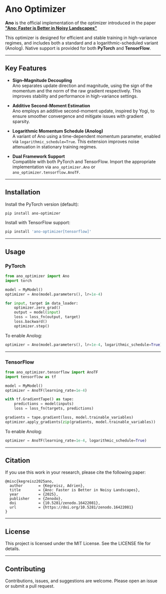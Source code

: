 # Ano Optimizer

**Ano** is the official implementation of the optimizer introduced in the paper  
**["Ano: Faster is Better in Noisy Landscapes"](https://doi.org/10.5281/zenodo.16422081)**

This optimizer is designed for efficient and stable training in high-variance regimes, and includes both a standard and a logarithmic-scheduled variant (Anolog). Native support is provided for both **PyTorch** and **TensorFlow**.

---

## Key Features

- **Sign–Magnitude Decoupling**  
  Ano separates update direction and magnitude, using the sign of the momentum and the norm of the raw gradient respectively. This improves stability and performance in high-variance settings.

- **Additive Second-Moment Estimation**  
  Ano employs an additive second-moment update, inspired by Yogi, to ensure smoother convergence and mitigate issues with gradient sparsity.

- **Logarithmic Momentum Schedule (Anolog)**  
  A variant of Ano using a time-dependent momentum parameter, enabled via `logarithmic_schedule=True`. This extension improves noise attenuation in stationary training regimes.

- **Dual Framework Support**  
  Compatible with both PyTorch and TensorFlow. Import the appropriate implementation via `ano_optimizer.Ano` or `ano_optimizer.tensorflow.AnoTF`.

---

## Installation

Install the PyTorch version (default):

```bash
pip install ano-optimizer
```

Install with TensorFlow support:

```bash
pip install 'ano-optimizer[tensorflow]'
```

---

## Usage

### PyTorch

```python
from ano_optimizer import Ano  
import torch

model = MyModel()  
optimizer = Ano(model.parameters(), lr=1e-4)

for input, target in data_loader:  
    optimizer.zero_grad()  
    output = model(input)  
    loss = loss_fn(output, target)  
    loss.backward()  
    optimizer.step()
```

To enable Anolog:

```python
optimizer = Ano(model.parameters(), lr=1e-4, logarithmic_schedule=True)
```

---

### TensorFlow

```python
from ano_optimizer.tensorflow import AnoTF  
import tensorflow as tf

model = MyModel()  
optimizer = AnoTF(learning_rate=1e-4)

with tf.GradientTape() as tape:  
    predictions = model(inputs)  
    loss = loss_fn(targets, predictions)

gradients = tape.gradient(loss, model.trainable_variables)  
optimizer.apply_gradients(zip(gradients, model.trainable_variables))
```

To enable Anolog:

```python
optimizer = AnoTF(learning_rate=1e-4, logarithmic_schedule=True)
```

---

## Citation

If you use this work in your research, please cite the following paper:

```plaintext
@misc{kegreisz2025ano,
  author       = {Kegreisz, Adrien},
  title        = {Ano: Faster is Better in Noisy Landscapes},
  year         = {2025},
  publisher    = {Zenodo},
  doi          = {10.5281/zenodo.16422081},
  url          = {https://doi.org/10.5281/zenodo.16422081}
}
```

---

## License

This project is licensed under the MIT License. See the LICENSE file for details.

---

## Contributing

Contributions, issues, and suggestions are welcome. Please open an issue or submit a pull request.
